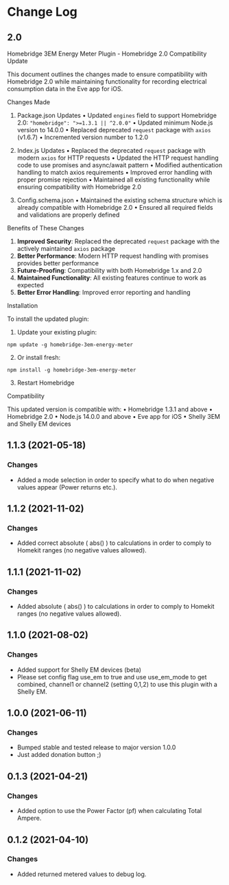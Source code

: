# Change Log

## 2.0 
Homebridge 3EM Energy Meter Plugin - Homebridge 2.0 Compatibility Update

This document outlines the changes made to ensure compatibility with Homebridge 2.0 while maintaining functionality for recording electrical consumption data in the Eve app for iOS.


Changes Made

1. Package.json Updates
• Updated `engines` field to support Homebridge 2.0: `"homebridge": ">=1.3.1 || ^2.0.0"`
• Updated minimum Node.js version to 14.0.0
• Replaced deprecated `request` package with `axios` (v1.6.7)
• Incremented version number to 1.2.0


2. Index.js Updates
• Replaced the deprecated `request` package with modern `axios` for HTTP requests
• Updated the HTTP request handling code to use promises and async/await pattern
• Modified authentication handling to match axios requirements
• Improved error handling with proper promise rejection
• Maintained all existing functionality while ensuring compatibility with Homebridge 2.0


3. Config.schema.json
• Maintained the existing schema structure which is already compatible with Homebridge 2.0
• Ensured all required fields and validations are properly defined


Benefits of These Changes
1. **Improved Security**: Replaced the deprecated `request` package with the actively maintained `axios` package
2. **Better Performance**: Modern HTTP request handling with promises provides better performance
3. **Future-Proofing**: Compatibility with both Homebridge 1.x and 2.0
4. **Maintained Functionality**: All existing features continue to work as expected
5. **Better Error Handling**: Improved error reporting and handling


Installation

To install the updated plugin:

1. Update your existing plugin:
```
npm update -g homebridge-3em-energy-meter
```

2. Or install fresh:
```
npm install -g homebridge-3em-energy-meter
```

3. Restart Homebridge


Compatibility

This updated version is compatible with:
• Homebridge 1.3.1 and above
• Homebridge 2.0
• Node.js 14.0.0 and above
• Eve app for iOS
• Shelly 3EM and Shelly EM devices




## 1.1.3 (2021-05-18)

### Changes

* Added a mode selection in order to specify what to do when negative values appear (Power returns etc.).


## 1.1.2 (2021-11-02)

### Changes

* Added correct absolute ( abs() ) to calculations in order to comply to Homekit ranges (no negative values allowed).

## 1.1.1 (2021-11-02)

### Changes

* Added absolute ( abs() ) to calculations in order to comply to Homekit ranges (no negative values allowed).

## 1.1.0 (2021-08-02)

### Changes

* Added support for Shelly EM devices (beta)
* Please set config flag use_em to true and 
  use use_em_mode to get combined, channel1 or channel2 (setting 0,1,2)
  to use this plugin with a Shelly EM.

## 1.0.0 (2021-06-11)

### Changes

* Bumped stable and tested release to major version 1.0.0
* Just added donation button ;)

## 0.1.3 (2021-04-21)

### Changes

* Added option to use the Power Factor (pf) when calculating Total Ampere.


## 0.1.2 (2021-04-10)

### Changes

* Added returned metered values to debug log.


